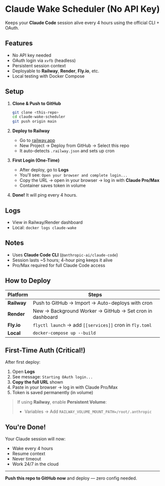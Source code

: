 # Claude Wake Scheduler (No API Key)

Keeps your **Claude Code** session alive every 4 hours using the official CLI + OAuth.

## Features
- No API key needed
- OAuth login via `xvfb` (headless)
- Persistent session context
- Deployable to **Railway**, **Render**, **Fly.io**, etc.
- Local testing with Docker Compose

## Setup

1. **Clone & Push to GitHub**
   ```bash
   git clone <this-repo>
   cd claude-wake-scheduler
   git push origin main
   ```

2. **Deploy to Railway**
   - Go to [railway.app](https://railway.app)
   - New Project → Deploy from GitHub → Select this repo
   - It auto-detects `.railway.json` and sets up cron

3. **First Login (One-Time)**
   - After deploy, go to **Logs**
   - You'll see: `Open your browser and complete login...`
   - Copy the URL → open in your browser → log in with **Claude Pro/Max**
   - Container saves token in volume

4. **Done!** It will ping every 4 hours.

## Logs
- View in Railway/Render dashboard
- Local: `docker logs claude-wake`

## Notes
- Uses **Claude Code CLI** (`@anthropic-ai/claude-code`)
- Session lasts ~5 hours; 4-hour ping keeps it alive
- Pro/Max required for full Claude Code access

## How to Deploy

| Platform     | Steps |
|--------------|-------|
| **Railway**  | Push to GitHub → Import → Auto-deploys with cron |
| **Render**   | New → Background Worker → GitHub → Set cron in dashboard |
| **Fly.io**   | `flyctl launch` → add `[[services]]` cron in `fly.toml` |
| **Local**    | `docker-compose up --build` |

## First-Time Auth (Critical!)

After first deploy:
1. Open **Logs**
2. See message: `Starting OAuth login...`
3. **Copy the full URL** shown
4. Paste in your browser → log in with Claude Pro/Max
5. Token is saved permanently (in volume)

> If using **Railway**, enable **Persistent Volume**:
> - Variables → Add `RAILWAY_VOLUME_MOUNT_PATH=/root/.anthropic`

## You're Done!

Your Claude session will now:
- Wake every 4 hours
- Resume context
- Never timeout
- Work 24/7 in the cloud

---

**Push this repo to GitHub now** and deploy — zero config needed.
